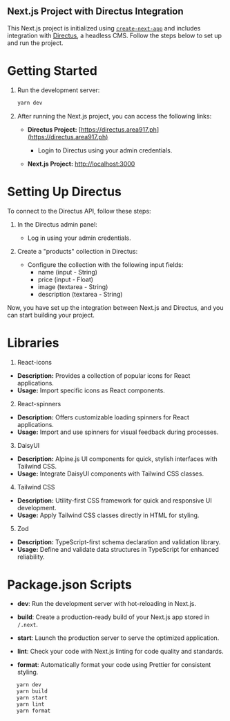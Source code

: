 ## Next.js Project with Directus Integration

This Next.js project is initialized using [`create-next-app`](https://github.com/vercel/next.js/tree/canary/packages/create-next-app) and includes integration with [Directus](https://directus.io/), a headless CMS. Follow the steps below to set up and run the project.

# Getting Started

1. Run the development server:

   ```bash
   yarn dev
   ```

2. After running the Next.js project, you can access the following links:

   - **Directus Project:** [https://directus.area917.ph](https://directus.area917.ph)

     - Login to Directus using your admin credentials.

   - **Next.js Project:** [http://localhost:3000](http://localhost:3000)

# Setting Up Directus

To connect to the Directus API, follow these steps:

1. In the Directus admin panel:

   - Log in using your admin credentials.

2. Create a "products" collection in Directus:
   - Configure the collection with the following input fields:
     - name (input - String)
     - price (input - Float)
     - image (textarea - String)
     - description (textarea - String)

Now, you have set up the integration between Next.js and Directus, and you can start building your project.

# Libraries

1. React-icons

- **Description:** Provides a collection of popular icons for React applications.
- **Usage:** Import specific icons as React components.

2. React-spinners

- **Description:** Offers customizable loading spinners for React applications.
- **Usage:** Import and use spinners for visual feedback during processes.

3. DaisyUI

- **Description:** Alpine.js UI components for quick, stylish interfaces with Tailwind CSS.
- **Usage:** Integrate DaisyUI components with Tailwind CSS classes.

4. Tailwind CSS

- **Description:** Utility-first CSS framework for quick and responsive UI development.
- **Usage:** Apply Tailwind CSS classes directly in HTML for styling.

5. Zod

- **Description:** TypeScript-first schema declaration and validation library.
- **Usage:** Define and validate data structures in TypeScript for enhanced reliability.

# Package.json Scripts

- **dev**: Run the development server with hot-reloading in Next.js.

- **build**: Create a production-ready build of your Next.js app stored in `/.next`.

- **start**: Launch the production server to serve the optimized application.

- **lint**: Check your code with Next.js linting for code quality and standards.

- **format**: Automatically format your code using Prettier for consistent styling.

```bash
   yarn dev
   yarn build
   yarn start
   yarn lint
   yarn format
```
